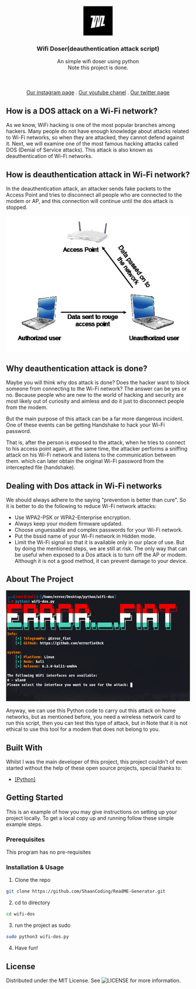 <br/>
<p align="center">
  <a href="https://github.com/ShaanCoding/ReadME-Generator">
    <img src="./Image/logo.jpg" alt="Logo" width="80" height="80">
  </a>

  <h3 align="center">Wifi Doser(deauthentication attack script)</h3>

  <p align="center">
    An simple wifi doser using python
    <br/>
    Note this project is done.
    <br/>
    <br/>
    <!-- <a href="https://readme.shaankhan.dev"><strong>View Demo »</strong></a> -->
    <br/>
    <br/>
    <a href="https://intsagram.com/error._.fiat">Our instagram page</a>
    .
    <a href="https://youtube.com/error_fiat">Our youtube chanel</a>
    .
    <a href="https://twitter.com/ErrorFiat">Our twitter page</a>
  </p>
</p>

## How is a DOS attack on a Wi-Fi network?

As we know, WiFi hacking is one of the most popular branches among hackers. Many people do not have enough knowledge about attacks related to Wi-Fi networks, so when they are attacked, they cannot defend against it. Next, we will examine one of the most famous hacking attacks called DOS (Denial of Service attacks). This attack is also known as deauthentication of Wi-Fi networks.

## How is deauthentication attack in Wi-Fi network?

In the deauthentication attack, an attacker sends fake packets to the Access Point and tries to disconnect all people who are connected to the modem or AP, and this connection will continue until the dos attack is stopped.

![Screen Shot](./Image/fig1.gif)

## Why deauthentication attack is done?

Maybe you will think why dos attack is done? Does the hacker want to block someone from connecting to the Wi-Fi network? The answer can be yes or no. Because people who are new to the world of hacking and security are most likely out of curiosity and aimless and do it just to disconnect people from the modem.

But the main purpose of this attack can be a far more dangerous incident. One of these events can be getting Handshake to hack your Wi-Fi password.

That is, after the person is exposed to the attack, when he tries to connect to his access point again, at the same time, the attacker performs a sniffing attack on his Wi-Fi network and listens to the communication between them. which can later obtain the original Wi-Fi password from the intercepted file (handshake).

## Dealing with Dos attack in Wi-Fi networks

We should always adhere to the saying "prevention is better than cure". So it is better to do the following to reduce Wi-Fi network attacks:

- Use WPA2-PSK or WPA2-Enterprise encryption.
- Always keep your modem firmware updated.
- Choose unguessable and complex passwords for your Wi-Fi network.
- Put the bssid name of your Wi-Fi network in Hidden mode.
- Limit the Wi-Fi signal so that it is available only in our place of use.
But by doing the mentioned steps, we are still at risk. The only way that can be useful when exposed to a Dos attack is to turn off the AP or modem. Although it is not a good method, it can prevent damage to your device.

## About The Project

![Screen Shot](./Image/show.png)

Anyway, we can use this Python code to carry out this attack on home networks, but as mentioned before, you need a wireless network card to run this script, then you can test this type of attack, but in Note that it is not ethical to use this tool for a modem that does not belong to you.

## Built With

Whilst I was the main developer of this project, this project couldn't of even started without the help of these open source projects, special thanks to:

- [[Python]](https://www.python.org/)

## Getting Started

This is an example of how you may give instructions on setting up your project locally.
To get a local copy up and running follow these simple example steps.

### Prerequisites

This program has no pre-requisites

### Installation & Usage

1. Clone the repo

```sh
git clone https://github.com/ShaanCoding/ReadME-Generator.git
```

2. cd to directory
```sh
cd wifi-dos
```

3. run the project as sudo
```sh
sudo python3 wifi-dos.py
```

4. Have fun!

## License

Distributed under the MIT License. See ![LICENSE]([https://github.com/ShaanCoding/ReadME-Generator/blob/main/LICENSE.md](https://github.com/errorfiathck/wifi-dos/blob/main/LICENSE)https://github.com/errorfiathck/wifi-dos/blob/main/LICENSE) for more information.

